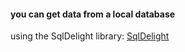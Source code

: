 #### you can get data from a local database
using the SqlDelight library:
[SqlDelight](https://github.com/cashapp/sqldelight)